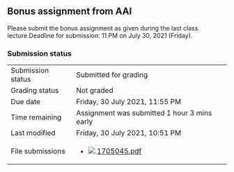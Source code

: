 <h2>Bonus assignment from AAI</h2>Please submit the bonus assignment as given during the last class lecture.Deadline for submission: 11 PM on July 30, 2021 (Friday).<br />

<h3>Submission status</h3><table>
<tbody><tr>
<td>Submission status</td>
<td>Submitted for grading</td>
</tr>
<tr>
<td>Grading status</td>
<td>Not graded</td>
</tr>
<tr>
<td>Due date</td>
<td>Friday, 30 July 2021, 11:55 PM</td>
</tr>
<tr>
<td>Time remaining</td>
<td>Assignment was submitted 1 hour 3 mins early</td>
</tr>
<tr>
<td>Last modified</td>
<td>Friday, 30 July 2021, 10:51 PM</td>
</tr>
<tr>
<td>File submissions</td>
<td><ul><li><img src="..%5C..%5C..%5CJanuary%202018%5CCSE101%5CNews%20forum%5CCLASS%20TEST%202%20Marks%5Cfile%5Cpdf.png" /> <a href="file%5C1705045.pdf">1705045.pdf</a> 
</li></ul>

</td>
</tr>

</tbody>
</table>



